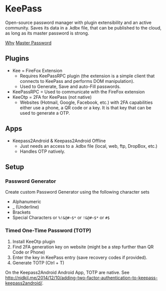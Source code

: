 # KeePass

Open-source password manager with plugin extensibility and an active community.
Saves its data in a .kdbx file, that can be published to the cloud, as long as its master password is strong.

[Why](https://www.youtube.com/watch?v=7U-RbOKanYs)
[Master Password](https://www.youtube.com/watch?v=3NjQ9b3pgIg)

## Plugins

* Kee = FireFox Extension
  * Requires KeePassRPC plugin (the extension is a simple client that connects to KeePass and performs DOM manipulation).
  * Used to Generate, Save and auto-Fill passwords.
* KeePassRPC = Used to communicate with the FireFox extension
* KeeOtp = 2FA for KeePass (not native)
  * Websites (Hotmail, Google, Facebook, etc.) with 2FA capabilities either use a phone, a QR code or a key. It is that key that can be used to generate a OTP.

## Apps

* Keepass2Android & Keepass2Android Offline
  * Just needs an access to a .kdbx file (local, web, ftp, DropBox, etc.)
  * Handles OTP natively.

## Setup

### Password Generator

Create custom Password Generator using the following character sets

* Alphanumeric
* _ (Underline)
* Brackets
* Special Characters or `%!&@#~$*` or `!&@#~$*` or `#$`

### Timed One-Time Password (TOTP)

1. Install KeeOtp plugin
2. Find 2FA generation key on website (might be a step further than QR Code or Phone)
3. Enter the key in KeePass entry (save recovery codes if provided).
4. Generate TOTP (Ctrl + T)

On the Keepass2Android Android App, TOTP are native.
See <http://nidkil.me/2014/12/10/adding-two-factor-authentication-to-keepass-keepass2android/>.
